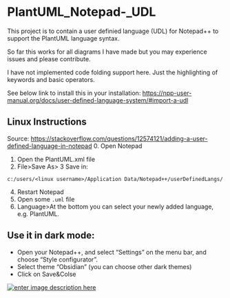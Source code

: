 # PlantUML_Notepad-_UDL
This project is to contain a user definied language (UDL) for Notepad++ to support the PlantUML language syntax.

So far this works for all diagrams I have made but you may experience issues and please contribute.

I have not implemented code folding support here.  Just the highlighting of keywords and basic operators.

See below link to install this in your installation:
https://npp-user-manual.org/docs/user-defined-language-system/#import-a-udl

## Linux Instructions
Source: https://stackoverflow.com/questions/12574121/adding-a-user-defined-language-in-notepad
0. Open Notepad
1. Open the PlantUML.xml file
2. File>Save As>
3 Save in:
```
c:/users/<linux username>/Application Data/Notepad++/userDefinedLangs/
```
4. Restart Notepad
5. Open some `.uml` file
6. Language>At the bottom you can select your newly added language, e.g. PlantUML.

## Use it in dark mode:
 - Open your Notepad++, and select “Settings” on the menu bar, and choose “Style configurator”.
 - Select theme “Obsidian” (you can choose other dark themes)
 - Click on Save&Colse

[![enter image description here][1]][1]

       


  [1]: https://i.stack.imgur.com/9KeL3.png
